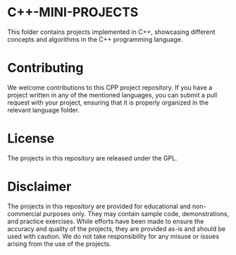 # C++-MINI-PROJECTS
This folder contains projects implemented in C++, showcasing different concepts and algorithms in the C++ programming language.

# Contributing
We welcome contributions to this CPP project repository. If you have a project written in any of the mentioned languages, you can submit a pull request with your project, ensuring that it is properly organized in the relevant language folder.

# License
The projects in this repository are released under the GPL.
# Disclaimer
The projects in this repository are provided for educational and non-commercial purposes only. They may contain sample code, demonstrations, and practice exercises. While efforts have been made to ensure the accuracy and quality of the projects, they are provided as-is and should be used with caution. We do not take responsibility for any misuse or issues arising from the use of the projects.
